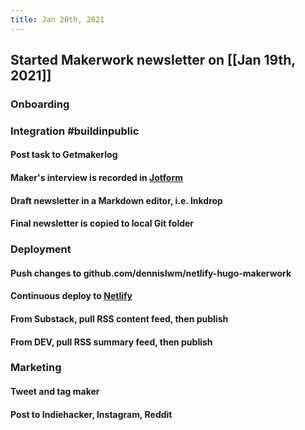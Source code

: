 ```yaml
---
title: Jan 28th, 2021
---
```


## Started Makerwork newsletter on [[Jan 19th, 2021]]
### Onboarding
####
### Integration #buildinpublic
#### Post task to Getmakerlog
#### Maker's interview is recorded in [Jotform](https://jotform.com)
#### Draft newsletter in a Markdown editor, i.e. Inkdrop
#### Final newsletter is copied to local Git folder
### Deployment
#### Push changes to github.com/dennislwm/netlify-hugo-makerwork
#### Continuous deploy to [Netlify](https://makerwork.netlify.app)
#### From Substack, pull RSS content feed, then publish
#### From DEV, pull RSS summary feed, then publish
### Marketing
#### Tweet and tag maker
#### Post to Indiehacker, Instagram, Reddit
